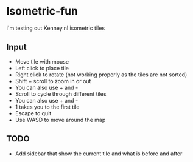 # Isometric-fun
I'm testing out Kenney.nl isometric tiles

## Input
* Move tile with mouse
* Left click to place tile
* Right click to rotate (not working properly as the tiles are not sorted)
* Shift + scroll to zoom in or out
 * You can also use + and -
* Scroll to cycle through different tiles
 * You can also use + and -
 * 1 takes you to the first tile
* Escape to quit
* Use WASD to move around the map

## TODO
* Add sidebar that show the current tile and what is before and after